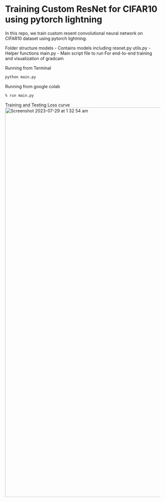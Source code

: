 
# Training Custom ResNet for CIFAR10 using pytorch lightning

In this repo, we train custom resent convolutional neural network on CIFAR10 dataset using pytorch lightning.

Folder structure
models - Contains models including resnet.py
utils.py - Helper functions
main.py - Main script file to run
For end-to-end training and visualization of gradcam


Running from Terminal
```sh
python main.py
```

Running from google colab
```sh
% run main.py
```
Training and Testing Loss curve
<img width="1265" alt="Screenshot 2023-07-29 at 1 32 54 am" src="https://github.com/santule/ERA/assets/20509836/365f3417-5580-47ed-b986-1a7aabd3eb1e">



